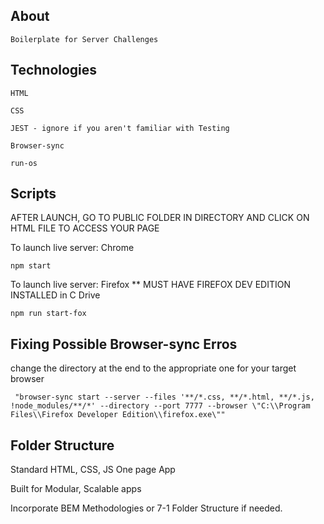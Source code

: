 

## About

```
Boilerplate for Server Challenges

```

## Technologies

```
HTML

CSS

JEST - ignore if you aren't familiar with Testing

Browser-sync

run-os

```

## Scripts

AFTER LAUNCH, GO TO PUBLIC FOLDER IN DIRECTORY AND CLICK ON HTML FILE TO ACCESS YOUR PAGE

To launch live server: Chrome
```
npm start

```

To launch live server: Firefox  ** MUST HAVE FIREFOX DEV EDITION INSTALLED in C Drive
```
npm run start-fox

```

## Fixing Possible Browser-sync Erros 

change the directory at the end to the appropriate one for your target browser
```
 "browser-sync start --server --files '**/*.css, **/*.html, **/*.js, !node_modules/**/*' --directory --port 7777 --browser \"C:\\Program Files\\Firefox Developer Edition\\firefox.exe\""

```
## Folder Structure

Standard HTML, CSS, JS One page App

Built for Modular, Scalable apps

Incorporate BEM Methodologies or 7-1 Folder Structure if needed.